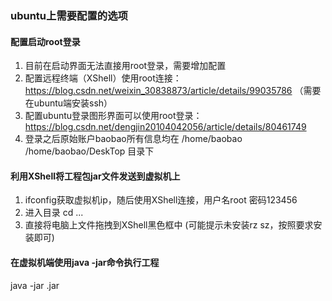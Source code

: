 ### ubuntu上需要配置的选项

#### 配置启动root登录
1. 目前在启动界面无法直接用root登录，需要增加配置 
2. 配置远程终端（XShell）使用root连接：https://blog.csdn.net/weixin_30838873/article/details/99035786  （需要在ubuntu端安装ssh）
3. 配置ubuntu登录图形界面可以使用root登录：https://blog.csdn.net/dengjin20104042056/article/details/80461749
4. 登录之后原始账户baobao所有信息均在 /home/baobao    /home/baobao/DeskTop  目录下

#### 利用XShell将工程包jar文件发送到虚拟机上
1. ifconfig获取虚拟机ip，随后使用XShell连接，用户名root  密码123456
2. 进入目录  cd ...
3. 直接将电脑上文件拖拽到XShell黑色框中 (可能提示未安装rz sz，按照要求安装即可)

#### 在虚拟机端使用java -jar命令执行工程
java -jar <filename>.jar
